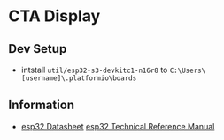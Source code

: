 # CTA Display
## Dev Setup
- intstall `util/esp32-s3-devkitc1-n16r8` to `C:\Users\[username]\.platformio\boards`
## Information
-  [esp32 Datasheet](https://www.espressif.com/sites/default/files/documentation/esp32-s3_datasheet_en.pdfREADME.md) [esp32 Technical Reference Manual](https://www.espressif.com/sites/default/files/documentation/esp32-s3_technical_reference_manual_en.pdf)